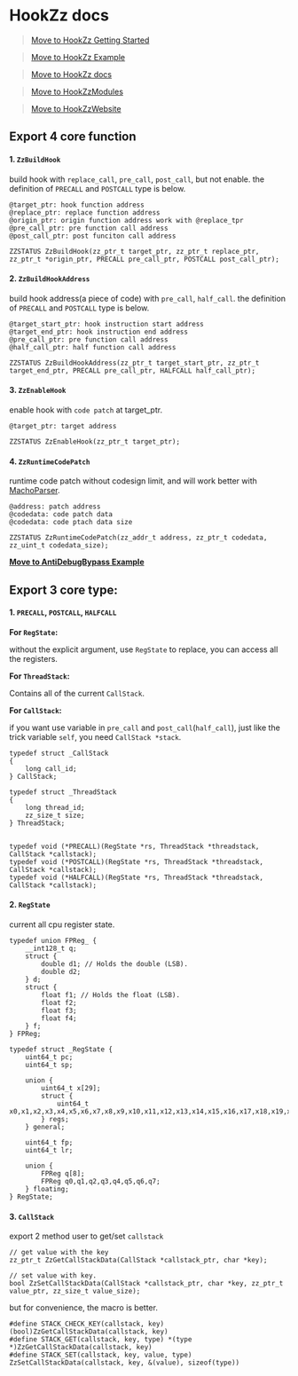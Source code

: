 # HookZz docs

> [Move to HookZz Getting Started](https://jmpews.github.io/zzpp/getting-started/)

> [Move to HookZz Example](https://jmpews.github.io/zzpp/hookzz-example/)

> [Move to HookZz docs](https://jmpews.github.io/zzpp/hookzz-docs/)

> [Move to HookZzModules](https://github.com/jmpews/HookZzModules)

> [Move to HookZzWebsite](https://jmpews.github.io/zzpp/)


## Export 4 core function

#### 1. `ZzBuildHook`

build hook with `replace_call`, `pre_call`, `post_call`, but not enable. the definition of `PRECALL` and `POSTCALL` type is below.

```
@target_ptr: hook function address
@replace_ptr: replace function address
@origin_ptr: origin function address work with @replace_tpr
@pre_call_ptr: pre function call address
@post_call_ptr: post funciton call address

ZZSTATUS ZzBuildHook(zz_ptr_t target_ptr, zz_ptr_t replace_ptr, zz_ptr_t *origin_ptr, PRECALL pre_call_ptr, POSTCALL post_call_ptr);
```

#### 2. `ZzBuildHookAddress`

build hook address(a piece of code) with `pre_call`, `half_call`. the definition of `PRECALL` and `POSTCALL` type is below.

```
@target_start_ptr: hook instruction start address
@target_end_ptr: hook instruction end address
@pre_call_ptr: pre function call address
@half_call_ptr: half function call address

ZZSTATUS ZzBuildHookAddress(zz_ptr_t target_start_ptr, zz_ptr_t target_end_ptr, PRECALL pre_call_ptr, HALFCALL half_call_ptr);
```

#### 3. `ZzEnableHook`

enable hook with `code patch` at target_ptr.

```
@target_ptr: target address

ZZSTATUS ZzEnableHook(zz_ptr_t target_ptr);
```

#### 4. `ZzRuntimeCodePatch`

runtime code patch without codesign limit, and will work better with [MachoParser](https://github.com/jmpews/MachoParser).

```
@address: patch address
@codedata: code patch data
@codedata: code ptach data size

ZZSTATUS ZzRuntimeCodePatch(zz_addr_t address, zz_ptr_t codedata, zz_uint_t codedata_size);
```

**[Move to AntiDebugBypass Example](https://github.com/jmpews/HookZzModules/blob/master/AntiDebugBypass/AntiDebugBypass.mm#L270)**

## Export 3 core type:

#### 1. `PRECALL`, `POSTCALL`, `HALFCALL`

**For `RegState`:**

without the explicit argument, use `RegState` to replace, you can access all the registers. 

**For `ThreadStack`:**

Contains all of the current `CallStack`.


**For `CallStack`:**

if you want use variable in `pre_call` and `post_call`(`half_call`), just like the trick variable `self`, you need `CallStack *stack`.

```
typedef struct _CallStack
{
    long call_id;
} CallStack;

typedef struct _ThreadStack
{
    long thread_id;
    zz_size_t size;
} ThreadStack;


typedef void (*PRECALL)(RegState *rs, ThreadStack *threadstack, CallStack *callstack);
typedef void (*POSTCALL)(RegState *rs, ThreadStack *threadstack, CallStack *callstack);
typedef void (*HALFCALL)(RegState *rs, ThreadStack *threadstack, CallStack *callstack);

```

#### 2. `RegState`

current all cpu register state.

```
typedef union FPReg_ {
    __int128_t q;
    struct {
        double d1; // Holds the double (LSB).
        double d2;
    } d;
    struct {
        float f1; // Holds the float (LSB).
        float f2;
        float f3;
        float f4;
    } f;
} FPReg;

typedef struct _RegState {
    uint64_t pc;
    uint64_t sp;

    union {
        uint64_t x[29];
        struct {
            uint64_t x0,x1,x2,x3,x4,x5,x6,x7,x8,x9,x10,x11,x12,x13,x14,x15,x16,x17,x18,x19,x20,x21,x22,x23,x24,x25,x26,x27,x28;
        } regs;
    } general;

    uint64_t fp;
    uint64_t lr;

    union {
        FPReg q[8];
        FPReg q0,q1,q2,q3,q4,q5,q6,q7;
    } floating;
} RegState;
```

#### 3. `CallStack`

export 2 method user to get/set `callstack`

```
// get value with the key
zz_ptr_t ZzGetCallStackData(CallStack *callstack_ptr, char *key);

// set value with key.
bool ZzSetCallStackData(CallStack *callstack_ptr, char *key, zz_ptr_t value_ptr, zz_size_t value_size);
```

but for convenience, the macro is better.

```
#define STACK_CHECK_KEY(callstack, key) (bool)ZzGetCallStackData(callstack, key)
#define STACK_GET(callstack, key, type) *(type *)ZzGetCallStackData(callstack, key)
#define STACK_SET(callstack, key, value, type) ZzSetCallStackData(callstack, key, &(value), sizeof(type))
```
